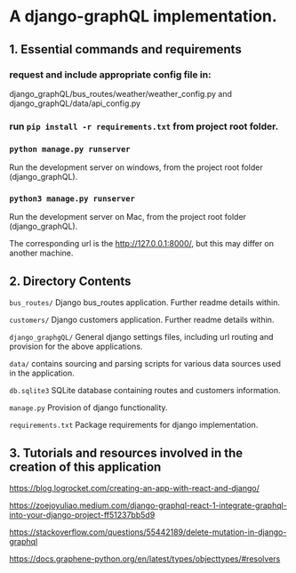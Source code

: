 # A django-graphQL implementation.

## 1. Essential commands and requirements

### request and include appropriate config file in:
django_graphQL/bus_routes/weather/weather_config.py and
django_graphQL/data/api_config.py

### run `pip install -r requirements.txt` from project root folder.

### `python manage.py runserver` 
Run the development server on windows, from the project root folder (django_graphQL).

### `python3 manage.py runserver`
Run the development server on Mac, from the project root folder (django_graphQL).

The corresponding url is the http://127.0.0.1:8000/, but this may differ on another machine. 

## 2. Directory Contents
`bus_routes/`
Django bus_routes application. Further readme details within.

`customers/`
Django customers application. Further readme details within.

`django_graphgQL/`
General django settings files, including url routing and provision for the above applications.

`data/`
contains sourcing and parsing scripts for various data sources used in the application.

`db.sqlite3`
SQLite database containing routes and customers information.

`manage.py`
Provision of django functionality.

`requirements.txt`
Package requirements for django implementation.

  
## 3. Tutorials and resources involved in the creation of this application

https://blog.logrocket.com/creating-an-app-with-react-and-django/

https://zoejoyuliao.medium.com/django-graphql-react-1-integrate-graphql-into-your-django-project-ff51237bb5d9

https://stackoverflow.com/questions/55442189/delete-mutation-in-django-graphql

https://docs.graphene-python.org/en/latest/types/objecttypes/#resolvers
